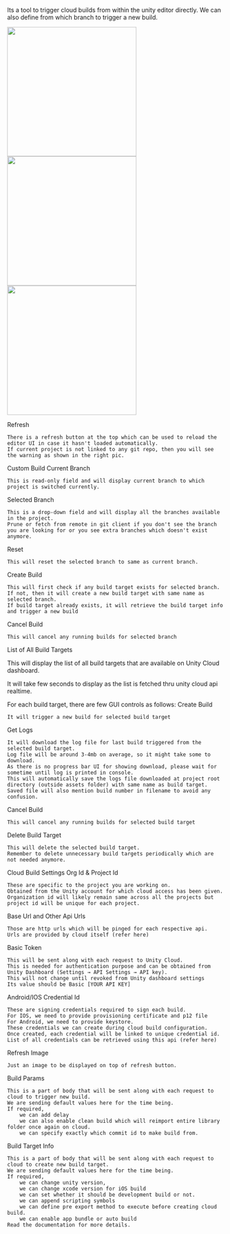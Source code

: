 

Its a tool to trigger cloud builds from within the unity editor directly. We can also define from which branch to trigger a new build.

<img src="https://github.com/jagadheeswarreddy/Unity-Cloud-Build-Tools/blob/main/CloudBuildTool.png" width="300"> <img src="https://github.com/jagadheeswarreddy/Unity-Cloud-Build-Tools/blob/main/NoRepo.png" width="300"> <img src="https://github.com/jagadheeswarreddy/Unity-Cloud-Build-Tools/blob/main/CloudBuildSettings.png" width="300">

Refresh

    There is a refresh button at the top which can be used to reload the editor UI in case it hasn't loaded automatically.
    If current project is not linked to any git repo, then you will see the warning as shown in the right pic.

Custom Build
Current Branch

    This is read-only field and will display current branch to which project is switched currently.

Selected Branch

    This is a drop-down field and will display all the branches available in the project.
    Prune or fetch from remote in git client if you don't see the branch you are looking for or you see extra branches which doesn't exist anymore.

Reset

    This will reset the selected branch to same as current branch.

Create Build

    This will first check if any build target exists for selected branch.
    If not, then it will create a new build target with same name as selected branch.
    If build target already exists, it will retrieve the build target info and trigger a new build

Cancel Build

    This will cancel any running builds for selected branch

List of All Build Targets

This will display the list of all build targets that are available on Unity Cloud dashboard.

It will take few seconds to display as the list is fetched thru unity cloud api realtime.

For each build target, there are few GUI controls as follows:
Create Build

    It will trigger a new build for selected build target

Get Logs

    It will download the log file for last build triggered from the selected build target.
    Log file will be around 3-4mb on average, so it might take some to download.
    As there is no progress bar UI for showing download, please wait for sometime until log is printed in console.
    This will automatically save the logs file downloaded at project root directory (outside assets folder) with same name as build target.
    Saved file will also mention build number in filename to avoid any confusion.

Cancel Build

    This will cancel any running builds for selected build target

Delete Build Target

    This will delete the selected build target.
    Remember to delete unnecessary build targets periodically which are not needed anymore.

Cloud Build Settings
Org Id & Project Id

    These are specific to the project you are working on.
    Obtained from the Unity account for which cloud access has been given.
    Organization id will likely remain same across all the projects but project id will be unique for each project.

Base Url and Other Api Urls

    Those are http urls which will be pinged for each respective api.
    Urls are provided by cloud itself (refer here)

Basic Token

    This will be sent along with each request to Unity Cloud.
    This is needed for authentication purpose and can be obtained from Unity Dashboard (Settings → API Settings → API key).
    This will not change until revoked from Unity dashboard settings
    Its value should be Basic [YOUR API KEY]

Android/IOS Credential Id

    These are signing credentials required to sign each build.
    For IOS, we need to provide provisioning certificate and p12 file
    For Android, we need to provide keystore.
    These credentials we can create during cloud build configuration.
    Once created, each credential will be linked to unique credential id.
    List of all credentials can be retrieved using this api (refer here)

Refresh Image

    Just an image to be displayed on top of refresh button.

Build Params

    This is a part of body that will be sent along with each request to cloud to trigger new build.
    We are sending default values here for the time being.
    If required,
        we can add delay 
        we can also enable clean build which will reimport entire library folder once again on cloud.
        we can specify exactly which commit id to make build from.

Build Target Info

    This is a part of body that will be sent along with each request to cloud to create new build target.
    We are sending default values here for the time being.
    If required,
        we can change unity version,
        we can change xcode version for iOS build
        we can set whether it should be development build or not.
        we can append scripting symbols
        we can define pre export method to execute before creating cloud build.
        we can enable app bundle or auto build
    Read the documentation for more details.

